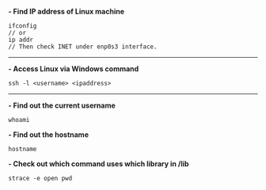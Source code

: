 **- Find IP address of Linux machine**
```
ifconfig
// or
ip addr
// Then check INET under enp0s3 interface. 
```
---
**- Access Linux via Windows command**
```
ssh -l <username> <ipaddress>
```
---
**- Find out the current username**
```
whoami
```
**- Find out the hostname**
```
hostname
```
**- Check out which command uses which library in /lib**
```
strace -e open pwd
```
